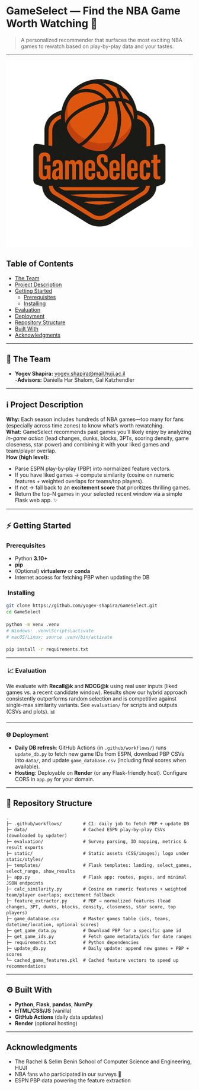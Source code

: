 # GameSelect — Find the NBA Game Worth Watching 🏀

> A personalized recommender that surfaces the most exciting NBA games to rewatch based on play-by-play data and your tastes.
---
![Project Cover Image](/static/GameSelect.png)
## Table of Contents
- [The Team](#the-team)
- [Project Description](#project-description)
- [Getting Started](#-getting-started)
  - [Prerequisites](#prerequisites)
  - [Installing](#️-installing)
- [Evaluation](#evaluation)
- [Deployment](#deployment)
- [Repository Structure](#repository-structure)
- [Built With](#️-built-with)
- [Acknowledgments](#acknowledgments)

---

## 👥 The Team
- **Yogev Shapira:** yogev.shapira@mail.huji.ac.il  
-**Advisors:** Daniella Har Shalom, Gal Katzhendler

---

## ℹ️ Project Description
**Why:** Each season includes hundreds of NBA games—too many for fans (especially across time zones) to know what’s worth rewatching.  
**What:** GameSelect recommends past games you’ll likely enjoy by analyzing *in-game action* (lead changes, dunks, blocks, 3PTs, scoring density, game closeness, star power) and combining it with your liked games and team/player overlap.  
**How (high level):**
- Parse ESPN play-by-play (PBP) into normalized feature vectors.
- If you have liked games → compute similarity (cosine on numeric features + weighted overlaps for teams/top players).  
- If not → fall back to an **excitement score** that prioritizes thrilling games.  
- Return the top-N games in your selected recent window via a simple Flask web app. ✨

---

## ⚡ Getting Started

### Prerequisites
- Python **3.10+**
- **pip**
- (Optional) **virtualenv** or **conda**
- Internet access for fetching PBP when updating the DB

### ️ Installing
```bash
git clone https://github.com/yogev-shapira/GameSelect.git
cd GameSelect

python -m venv .venv
# Windows: .venv\Scripts\activate
# macOS/Linux: source .venv/bin/activate

pip install -r requirements.txt
```
---

### ️ 📈 Evaluation
We evaluate with **Recall@k** and **NDCG@k** using real user inputs (liked games vs. a recent candidate window). Results show our hybrid approach consistently outperforms random selection and is competitive against single-max similarity variants. See `evaluation/` for scripts and outputs (CSVs and plots). 📊

---

###  🌐 Deployment
- **Daily DB refresh**: GitHub Actions (in `.github/workflows/`) runs `update_db.py` to fetch new game IDs from ESPN, download PBP CSVs into `data/`, and update `game_database.csv` (including final scores when available).
- **Hosting**: Deployable on **Render** (or any Flask-friendly host). Configure CORS in `app.py` for your domain.

---

## 🧱 Repository Structure 
  ```text
.
├─ .github/workflows/        # CI: daily job to fetch PBP + update DB
├─ data/                     # Cached ESPN play-by-play CSVs (downloaded by updater)
├─ evaluation/               # Survey parsing, ID mapping, metrics & result exports
├─ static/                   # Static assets (CSS/images); logo under static/styles/
├─ templates/                # Flask templates: landing, select_games, select_range, show_results
├─ app.py                    # Flask app: routes, pages, and minimal JSON endpoints
├─ calc_similarity.py        # Cosine on numeric features + weighted team/player overlaps; excitement fallback
├─ feature_extractor.py      # PBP → normalized features (lead changes, 3PT, dunks, blocks, density, closeness, star score, top players)
├─ game_database.csv         # Master games table (ids, teams, datetime/location, optional scores)
├─ get_game_data.py          # Download PBP for a specific game id
├─ get_game_ids.py           # Fetch game metadata/ids for date ranges
├─ requirements.txt          # Python dependencies
├─ update_db.py              # Daily update: append new games + PBP + scores
└─ cached_game_features.pkl  # Cached feature vectors to speed up recommendations
```
---

## ⚙️ Built With
- **Python**, **Flask**, **pandas**, **NumPy**
- **HTML/CSS/JS** (vanilla)
- **GitHub Actions** (daily data updates)
- **Render** (optional hosting)

---

## Acknowledgments
- The Rachel & Selim Benin School of Computer Science and Engineering, HUJI  
- NBA fans who participated in our surveys 🧡  
- ESPN PBP data powering the feature extraction
